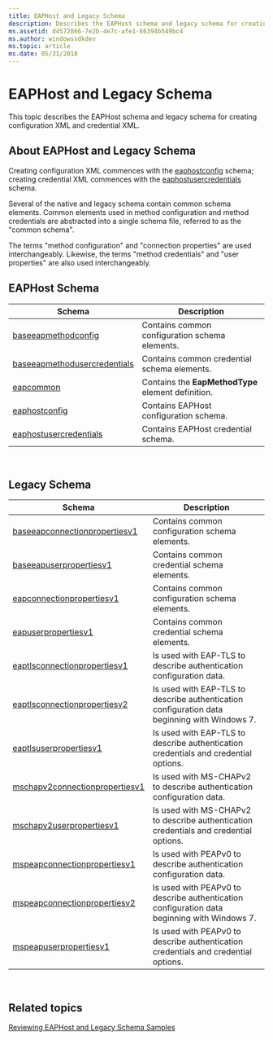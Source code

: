 ```yaml
---
title: EAPHost and Legacy Schema
description: Describes the EAPHost schema and legacy schema for creating configuration XML and credential XML.
ms.assetid: d4572866-7e2b-4e7c-afe1-66394b549bc4
ms.author: windowssdkdev
ms.topic: article
ms.date: 05/31/2018
---
```


# EAPHost and Legacy Schema

This topic describes the EAPHost schema and legacy schema for creating configuration XML and credential XML.

## About EAPHost and Legacy Schema

Creating configuration XML commences with the [eaphostconfig](eaphostconfigschema-schema.md) schema; creating credential XML commences with the [eaphostusercredentials](eaphostusercredentialsschema-schema.md) schema.

Several of the native and legacy schema contain common schema elements. Common elements used in method configuration and method credentials are abstracted into a single schema file, referred to as the "common schema".

The terms "method configuration" and "connection properties" are used interchangeably. Likewise, the terms "method credentials" and "user properties" are also used interchangeably.

## EAPHost Schema



| Schema                                                                        | Description                                        |
|-------------------------------------------------------------------------------|----------------------------------------------------|
| [baseeapmethodconfig](baseeapmethodconfigschema-schema.md)                   | Contains common configuration schema elements.     |
| [baseeapmethodusercredentials](baseeapmethodusercredentialsschema-schema.md) | Contains common credential schema elements.        |
| [eapcommon](eapcommonschema-schema.md)                                       | Contains the **EapMethodType** element definition. |
| [eaphostconfig](eaphostconfigschema-schema.md)                               | Contains EAPHost configuration schema.             |
| [eaphostusercredentials](eaphostusercredentialsschema-schema.md)             | Contains EAPHost credential schema.                |



 

## Legacy Schema



| Schema                                                                            | Description                                                                                  |
|-----------------------------------------------------------------------------------|----------------------------------------------------------------------------------------------|
| [baseeapconnectionpropertiesv1](baseeapconnectionpropertiesv1schema-schema.md)   | Contains common configuration schema elements.                                               |
| [baseeapuserpropertiesv1](baseeapuserpropertiesv1schema-schema.md)               | Contains common credential schema elements.                                                  |
| [eapconnectionpropertiesv1](eapconnectionpropertiesv1schema-schema.md)           | Contains common configuration schema elements.                                               |
| [eapuserpropertiesv1](eapuserpropertiesv1schema-schema.md)                       | Contains common credential schema elements.                                                  |
| [eaptlsconnectionpropertiesv1](eaptlsconnectionpropertiesv1schema-schema.md)     | Is used with EAP-TLS to describe authentication configuration data.                          |
| [eaptlsconnectionpropertiesv2](eaptlsconnectionpropertiesv2schema-schema.md)     | Is used with EAP-TLS to describe authentication configuration data beginning with Windows 7. |
| [eaptlsuserpropertiesv1](eaptlsuserpropertiesv1schema-schema.md)                 | Is used with EAP-TLS to describe authentication credentials and credential options.          |
| [mschapv2connectionpropertiesv1](mschapv2connectionpropertiesv1schema-schema.md) | Is used with MS-CHAPv2 to describe authentication configuration data.                        |
| [mschapv2userpropertiesv1](mschapv2userpropertiesv1schema-schema.md)             | Is used with MS-CHAPv2 to describe authentication credentials and credential options.        |
| [mspeapconnectionpropertiesv1](mspeapconnectionpropertiesv1schema-schema.md)     | Is used with PEAPv0 to describe authentication configuration data.                           |
| [mspeapconnectionpropertiesv2](mspeapconnectionpropertiesv2schema-schema.md)     | Is used with PEAPv0 to describe authentication configuration data beginning with Windows 7.  |
| [mspeapuserpropertiesv1](mspeapuserpropertiesv1schema-schema.md)                 | Is used with PEAPv0 to describe authentication credentials and credential options.           |



 

## Related topics

<dl> <dt>

[Reviewing EAPHost and Legacy Schema Samples](eaphost-schemas.md)
</dt> </dl>

 

 




